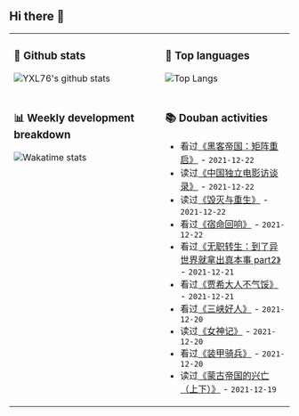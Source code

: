 ## Hi there 👋

<table>
<tr>
<td valign="top" width="54%">

### 🔭 Github stats

![YXL76's github stats](https://github-readme-stats.yxl76.vercel.app/api?username=YXL76&count_private=true&show_icons=true&include_all_commits=true&theme=prussian&line_height=28&disable_animations=true)

</td>

<td valign="top" width="46%">

### 🌱 Top languages

![Top Langs](https://github-readme-stats.yxl76.vercel.app/api/top-langs/?username=YXL76&layout=compact&theme=prussian&langs_count=8&hide=HTML,CSS,SCSS)

</td>
</tr>
<tr>
<td valign="top" width="54%">

### 📊 Weekly development breakdown

![Wakatime stats](https://github-readme-stats.yxl76.vercel.app/api/wakatime?username=YXL76&layout=compact&theme=prussian)


</td>
<td valign="top" width="46%">

### 📚 Douban activities

- 看过[《黑客帝国：矩阵重启》](http://movie.douban.com/subject/34801038/) - `2021-12-22`
- 读过[《中国独立电影访谈录》](https://book.douban.com/subject/30229539/) - `2021-12-22`
- 读过[《毁灭与重生》](https://book.douban.com/subject/35338341/) - `2021-12-22`
- 看过[《宿命回响》](http://movie.douban.com/subject/35417875/) - `2021-12-22`
- 看过[《无职转生：到了异世界就拿出真本事 part2》](http://movie.douban.com/subject/35306636/) - `2021-12-21`
- 看过[《贾希大人不气馁》](http://movie.douban.com/subject/35410438/) - `2021-12-21`
- 看过[《三峡好人》](http://movie.douban.com/subject/1872133/) - `2021-12-20`
- 读过[《女神记》](https://book.douban.com/subject/34996391/) - `2021-12-20`
- 看过[《装甲骑兵》](http://movie.douban.com/subject/3221036/) - `2021-12-20`
- 读过[《蒙古帝国的兴亡（上下）》](https://book.douban.com/subject/26585046/) - `2021-12-19`

</td>
</tr>
</table>

<!--
**YXL76/YXL76** is a ✨ _special_ ✨ repository because its `README.md` (this file) appears on your GitHub profile.

Here are some ideas to get you started:

- 🔭 I’m currently working on ...
- 🌱 I’m currently learning ...
- 👯 I’m looking to collaborate on ...
- 🤔 I’m looking for help with ...
- 💬 Ask me about ...
- 📫 How to reach me: ...
- 😄 Pronouns: ...
- ⚡ Fun fact: ...
-->
